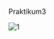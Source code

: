 Praktikum3

![1](https://user-images.githubusercontent.com/61005674/99972628-54db3900-2dd1-11eb-8d9a-0abb3fb57e6d.gif)

